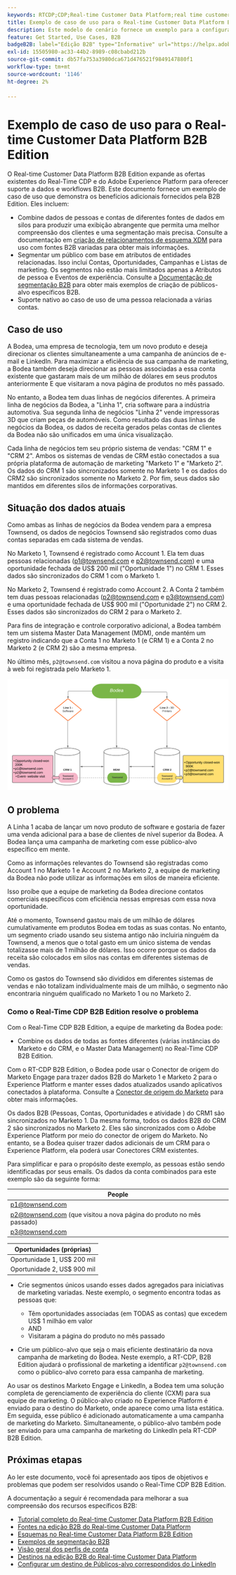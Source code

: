 ```yaml
---
keywords: RTCDP;CDP;Real-time Customer Data Platform;real time customer data platform;real time cdp;cdp;rtcdp
title: Exemplo de caso de uso para o Real-time Customer Data Platform B2B Edition
description: Este modelo de cenário fornece um exemplo para a configuração da sua implementação da Adobe Real-time Customer Data Platform B2B Edition.
feature: Get Started, Use Cases, B2B
badgeB2B: label="Edição B2B" type="Informative" url="https://helpx.adobe.com/legal/product-descriptions/real-time-customer-data-platform-b2b-edition-prime-and-ultimate-packages.html newtab=true"
exl-id: 15505980-ac33-44b2-8989-c08cbabd212b
source-git-commit: db57fa753a3980dca671d476521f9849147880f1
workflow-type: tm+mt
source-wordcount: '1146'
ht-degree: 2%

---
```


# Exemplo de caso de uso para o Real-time Customer Data Platform B2B Edition

O Real-time Customer Data Platform B2B Edition expande as ofertas existentes do Real-Time CDP e do Adobe Experience Platform para oferecer suporte a dados e workflows B2B. Este documento fornece um exemplo de caso de uso que demonstra os benefícios adicionais fornecidos pela B2B Edition. Eles incluem:

- Combine dados de pessoas e contas de diferentes fontes de dados em silos para produzir uma exibição abrangente que permita uma melhor compreensão dos clientes e uma segmentação mais precisa. Consulte a documentação em [criação de relacionamentos de esquema XDM](./schemas/b2b.md) para uso com fontes B2B variadas para obter mais informações.
- Segmentar um público com base em atributos de entidades relacionadas. Isso inclui Contas, Oportunidades, Campanhas e Listas de marketing. Os segmentos não estão mais limitados apenas a Atributos de pessoa e Eventos de experiência. Consulte a [Documentação de segmentação B2B](./segmentation/b2b.md) para obter mais exemplos de criação de públicos-alvo específicos B2B.
- Suporte nativo ao caso de uso de uma pessoa relacionada a várias contas.

## Caso de uso

A Bodea, uma empresa de tecnologia, tem um novo produto e deseja direcionar os clientes simultaneamente a uma campanha de anúncios de e-mail e LinkedIn. Para maximizar a eficiência de sua campanha de marketing, a Bodea também deseja direcionar as pessoas associadas a essa conta existente que gastaram mais de um milhão de dólares em seus produtos anteriormente E que visitaram a nova página de produtos no mês passado.

No entanto, a Bodea tem duas linhas de negócios diferentes. A primeira linha de negócios da Bodea, a &quot;Linha 1&quot;, cria software para a indústria automotiva. Sua segunda linha de negócios &quot;Linha 2&quot; vende impressoras 3D que criam peças de automóveis. Como resultado das duas linhas de negócios da Bodea, os dados de receita gerados pelas contas de clientes da Bodea não são unificados em uma única visualização.

Cada linha de negócios tem seu próprio sistema de vendas: &quot;CRM 1&quot; e &quot;CRM 2&quot;. Ambos os sistemas de vendas de CRM estão conectados a sua própria plataforma de automação de marketing &quot;Marketo 1&quot; e &quot;Marketo 2&quot;. Os dados do CRM 1 são sincronizados somente no Marketo 1 e os dados do CRM2 são sincronizados somente no Marketo 2. Por fim, seus dados são mantidos em diferentes silos de informações corporativas.

## Situação dos dados atuais

Como ambas as linhas de negócios da Bodea vendem para a empresa Townsend, os dados de negócios Townsend são registrados como duas contas separadas em cada sistema de vendas.

No Marketo 1, Townsend é registrado como Account 1. Ela tem duas pessoas relacionadas (p1@townsend.com e p2@townsend.com) e uma oportunidade fechada de US$ 200 mil (&quot;Oportunidade 1&quot;) no CRM 1. Esses dados são sincronizados do CRM 1 com o Marketo 1.

No Marketo 2, Townsend é registrado como Account 2. A Conta 2 também tem duas pessoas relacionadas (p2@townsend.com e p3@townsend.com) e uma oportunidade fechada de US$ 900 mil (&quot;Oportunidade 2&quot;) no CRM 2. Esses dados são sincronizados do CRM 2 para o Marketo 2.

Para fins de integração e controle corporativo adicional, a Bodea também tem um sistema Master Data Management (MDM), onde mantém um registro indicando que a Conta 1 no Marketo 1 (e CRM 1) e a Conta 2 no Marketo 2 (e CRM 2) são a mesma empresa.

No último mês, `p2@townsend.com` visitou a nova página do produto e a visita à web foi registrada pelo Marketo 1.

![diagrama de informações da conta](./assets/account-info.png)

## O problema

A Linha 1 acaba de lançar um novo produto de software e gostaria de fazer uma venda adicional para a base de clientes de nível superior da Bodea. A Bodea lança uma campanha de marketing com esse público-alvo específico em mente.

Como as informações relevantes do Townsend são registradas como Account 1 no Marketo 1 e Account 2 no Marketo 2, a equipe de marketing da Bodea não pode utilizar as informações em silos de maneira eficiente.

Isso proíbe que a equipe de marketing da Bodea direcione contatos comerciais específicos com eficiência nessas empresas com essa nova oportunidade.

Até o momento, Townsend gastou mais de um milhão de dólares cumulativamente em produtos Bodea em todas as suas contas. No entanto, um segmento criado usando seu sistema antigo não incluiria ninguém da Townsend, a menos que o total gasto em um único sistema de vendas totalizasse mais de 1 milhão de dólares. Isso ocorre porque os dados da receita são colocados em silos nas contas em diferentes sistemas de vendas.

Como os gastos do Townsend são divididos em diferentes sistemas de vendas e não totalizam individualmente mais de um milhão, o segmento não encontraria ninguém qualificado no Marketo 1 ou no Marketo 2.

### Como o Real-Time CDP B2B Edition resolve o problema

Com o Real-Time CDP B2B Edition, a equipe de marketing da Bodea pode:

- Combine os dados de todas as fontes diferentes (várias instâncias do Marketo e do CRM, e o Master Data Management) no Real-Time CDP B2B Edition.

Com o RT-CDP B2B Edition, o Bodea pode usar o Conector de origem do Marketo Engage para trazer dados B2B do Marketo 1 e Marketo 2 para o Experience Platform e manter esses dados atualizados usando aplicativos conectados à plataforma. Consulte a [Conector de origem do Marketo](../sources/connectors/adobe-applications/marketo/marketo.md) para obter mais informações.

Os dados B2B (Pessoas, Contas, Oportunidades e atividade ) do CRM1 são sincronizados no Marketo 1. Da mesma forma, todos os dados B2B do CRM 2 são sincronizados no Marketo 2. Eles são sincronizados com o Adobe Experience Platform por meio do conector de origem do Marketo. No entanto, se a Bodea quiser trazer dados adicionais de um CRM para o Experience Platform, ela poderá usar Conectores CRM existentes.

Para simplificar e para o propósito deste exemplo, as pessoas estão sendo identificadas por seus emails. Os dados da conta combinados para este exemplo são da seguinte forma:

| People |
|---|
| p1@townsend.com |
| p2@townsend.com (que visitou a nova página do produto no mês passado) |
| p3@townsend.com |

| Oportunidades (próprias) |
|---|
| Oportunidade 1, US$ 200 mil |
| Oportunidade 2, US$ 900 mil |

- Crie segmentos únicos usando esses dados agregados para iniciativas de marketing variadas. Neste exemplo, o segmento encontra todas as pessoas que:

   - Têm oportunidades associadas (em TODAS as contas) que excedem US$ 1 milhão em valor
   - AND
   - Visitaram a página do produto no mês passado

- Crie um público-alvo que seja o mais eficiente destinatário da nova campanha de marketing do Bodea. Neste exemplo, a RT-CDP, B2B Edition ajudará o profissional de marketing a identificar `p2@townsend.com` como o público-alvo correto para essa campanha de marketing.

Ao usar os destinos Marketo Engage e LinkedIn, a Bodea tem uma solução completa de gerenciamento de experiência do cliente (CXM) para sua equipe de marketing. O público-alvo criado no Experience Platform é enviado para o destino do Marketo, onde aparece como uma lista estática. Em seguida, esse público é adicionado automaticamente a uma campanha de marketing do Marketo. Simultaneamente, o público-alvo também pode ser enviado para uma campanha de marketing do LinkedIn pela RT-CDP B2B Edition.

## Próximas etapas

Ao ler este documento, você foi apresentado aos tipos de objetivos e problemas que podem ser resolvidos usando o Real-Time CDP B2B Edition.

A documentação a seguir é recomendada para melhorar a sua compreensão dos recursos específicos B2B:

- [Tutorial completo do Real-time Customer Data Platform B2B Edition](./b2b-tutorial.md)
- [Fontes na edição B2B do Real-time Customer Data Platform](./sources/b2b.md)
- [Esquemas no Real-time Customer Data Platform B2B Edition](./schemas/b2b.md)
- [Exemplos de segmentação B2B](./segmentation/b2b.md)
- [Visão geral dos perfis de conta](./accounts/account-profile-overview.md)
- [Destinos na edição B2B do Real-time Customer Data Platform](./destinations/b2b.md)
- [Configurar um destino de Públicos-alvo correspondidos do LinkedIn](../destinations/catalog/social/linkedin.md)
